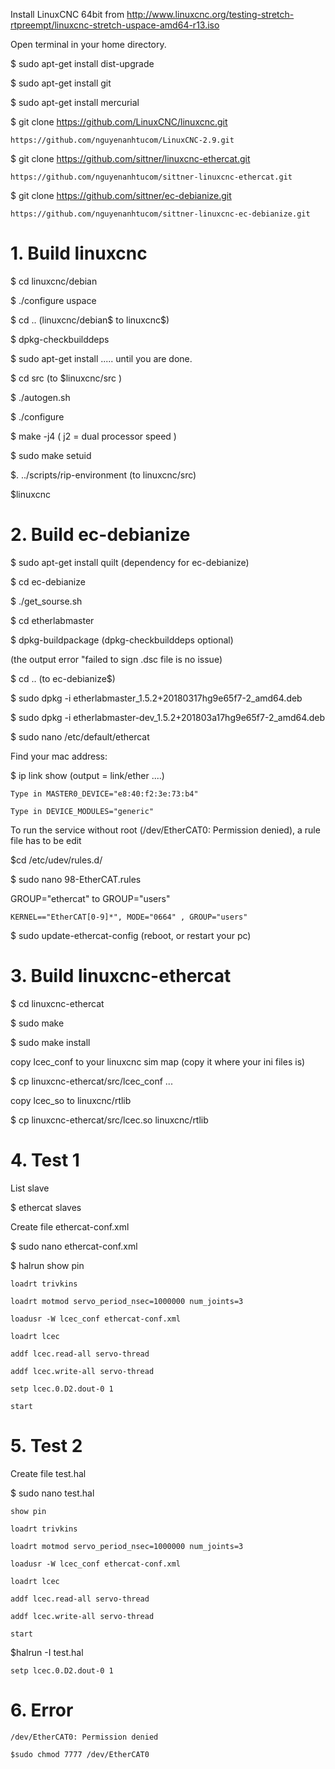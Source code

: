 
Install LinuxCNC 64bit from http://www.linuxcnc.org/testing-stretch-rtpreempt/linuxcnc-stretch-uspace-amd64-r13.iso

Open terminal in your home directory.

$ sudo apt-get install dist-upgrade

$ sudo apt-get install git

$ sudo apt-get install mercurial

$ git clone https://github.com/LinuxCNC/linuxcnc.git

	https://github.com/nguyenanhtucom/LinuxCNC-2.9.git

$ git clone https://github.com/sittner/linuxcnc-ethercat.git
	
	https://github.com/nguyenanhtucom/sittner-linuxcnc-ethercat.git

$ git clone https://github.com/sittner/ec-debianize.git
	
	https://github.com/nguyenanhtucom/sittner-linuxcnc-ec-debianize.git

# 1. Build linuxcnc

$ cd linuxcnc/debian

$ ./configure uspace

$ cd .. (linuxcnc/debian$ to linuxcnc$)

$ dpkg-checkbuilddeps

$ sudo apt-get install ..... until you are done.

$ cd src (to $linuxcnc/src )

$ ./autogen.sh

$ ./configure

$ make -j4 ( j2 = dual processor speed )

$ sudo make setuid

$. ../scripts/rip-environment (to linuxcnc/src)

$linuxcnc

# 2. Build ec-debianize

$ sudo apt-get install quilt (dependency for ec-debianize)

$ cd ec-debianize

$ ./get_sourse.sh

$ cd etherlabmaster

$ dpkg-buildpackage (dpkg-checkbuilddeps optional)

(the output error "failed to sign .dsc file is no issue)

$ cd .. (to ec-debianize$)

$ sudo dpkg -i etherlabmaster_1.5.2+20180317hg9e65f7-2_amd64.deb

$ sudo dpkg -i etherlabmaster-dev_1.5.2+201803a17hg9e65f7-2_amd64.deb

$ sudo nano /etc/default/ethercat

Find your mac address:

$ ip link show (output = link/ether ....)

	Type in MASTER0_DEVICE="e8:40:f2:3e:73:b4"
	
	Type in DEVICE_MODULES="generic"

To run the service without root (/dev/EtherCAT0: Permission denied), a rule file has to be edit

$cd /etc/udev/rules.d/

$ sudo nano 98-EtherCAT.rules

GROUP="ethercat" to GROUP="users"

	KERNEL=="EtherCAT[0-9]*", MODE="0664" , GROUP="users"

$ sudo update-ethercat-config (reboot, or restart your pc)

# 3. Build linuxcnc-ethercat

$ cd linuxcnc-ethercat

$ sudo make

$ sudo make install

copy lcec_conf to your linuxcnc sim map (copy it where your ini files is)

$ cp linuxcnc-ethercat/src/lcec_conf  ...

copy lcec_so to linuxcnc/rtlib

$ cp linuxcnc-ethercat/src/lcec.so linuxcnc/rtlib

# 4. Test 1

List slave

$ ethercat slaves

Create file ethercat-conf.xml

$ sudo nano ethercat-conf.xml
	<masters>  
	  <master idx="0" appTimePeriod="1000000" refClockSyncCycles="1000">
		<slave idx="0" type="EK1100" name="D1"/>
		<slave idx="1" type="EL2042" name="D2"/>
	  </master>
	</masters>

$ halrun
	show pin
	
	loadrt trivkins
	
	loadrt motmod servo_period_nsec=1000000 num_joints=3
	
	loadusr -W lcec_conf ethercat-conf.xml
	
	loadrt lcec
	
	addf lcec.read-all servo-thread
	
	addf lcec.write-all servo-thread
	
	setp lcec.0.D2.dout-0 1
	
	start
	
# 5. Test 2

Create file test.hal

$ sudo nano test.hal

	show pin
	
	loadrt trivkins
	
	loadrt motmod servo_period_nsec=1000000 num_joints=3
	
	loadusr -W lcec_conf ethercat-conf.xml
	
	loadrt lcec
	
	addf lcec.read-all servo-thread
	
	addf lcec.write-all servo-thread
	
	start

$halrun -I test.hal

	setp lcec.0.D2.dout-0 1
# 6. Error

	/dev/EtherCAT0: Permission denied
	
	$sudo chmod 7777 /dev/EtherCAT0
	

